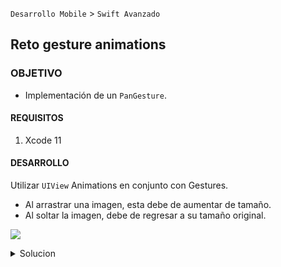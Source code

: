 
`Desarrollo Mobile` > `Swift Avanzado`

## Reto gesture animations

### OBJETIVO 

- Implementación de un `PanGesture`.

#### REQUISITOS 

1. Xcode 11

#### DESARROLLO

Utilizar `UIView` Animations en conjunto con Gestures.

* Al arrastrar una imagen, esta debe de aumentar de tamaño.
* Al soltar la imagen, debe de regresar a su tamaño original.

![](0.gif)

<details>
	<summary>Solucion</summary>
	<p> De igual forma que en los ejemplos y el reto anterior, es necesario agregar un UIImageView en el View Controller y un gesto tipo PAN.</p>
	<p> Agregar la acción del gesto en el ViewController con parámetro de tipo UIPanGestureRecognizer.</p>
	<p> Implementamos en la acción el movimiento al arrastrar la imagen y dos condiciones "if" que detecten el inicio y fin del gesture como se muestra a continuación:</p>
	
	
	let translation = recognizer.translation(in: self.imageView)
    if let view = recognizer.view {
      view.center = CGPoint(x: view.center.x + translation.x,
                            y: view.center.y + translation.y)
    }
    recognizer.setTranslation(CGPoint.zero, in: self.imageView)
    
    if recognizer.state == UIGestureRecognizer.State.began {
      scaleWithMove(scale: 1.5)
    }
    if recognizer.state == UIGestureRecognizer.State.ended {
      scaleWithMove(scale: 1.0)
    }
	

<p>La función que se encarga de escalar y animar la imágen es la siguiente: </p>
 
 	private func scaleWithMove(scale: CGFloat) { UIView.animate(withDuration: 0.5, animations: { () -> Void in
      		self.imageView?.transform = CGAffineTransform(scaleX: scale, y: scale)
   		 }, completion: nil )
 	 }
 
</details> 

